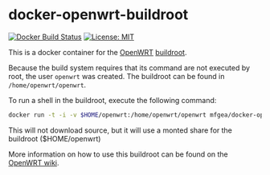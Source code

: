 docker-openwrt-buildroot
========================
[![Docker Build Status](http://hubstatus.container42.com/noonien/openwrt-buildroot)](https://registry.hub.docker.com/u/alljoynsville/openwrt-buildroot)
[![License: MIT](http://img.shields.io/badge/license-MIT-blue.svg?style=flat-square)](https://github.com/alljoynsville/docker-openwrt-buildroot/blob/master/LICENSE)


This is a docker container for the [OpenWRT](https://openwrt.org/)
[buildroot](http://wiki.openwrt.org/doc/howto/buildroot.exigence).

Because the build system requires that its command are not executed by root,
the user `openwrt` was created. The buildroot can be found in
`/home/openwrt/openwrt`.

To run a shell in the buildroot, execute the following command:

```sh
docker run -t -i -v $HOME/openwrt:/home/openwrt/openwrt mfgea/docker-openwrt-buildroot:nosource sudo -iu openwrt bash
```

This will not download source, but it will use a monted share for the buildroot ($HOME/openwrt)

More information on how to use this buildroot can be found on the
[OpenWRT wiki](http://wiki.openwrt.org/doc/howto/build).
